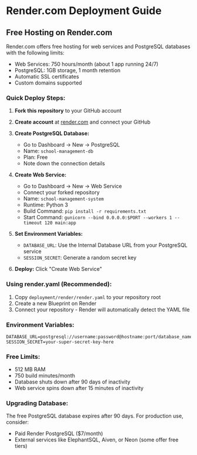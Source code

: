 # Render.com Deployment Guide

## Free Hosting on Render.com

Render.com offers free hosting for web services and PostgreSQL databases with the following limits:
- Web Services: 750 hours/month (about 1 app running 24/7)
- PostgreSQL: 1GB storage, 1 month retention
- Automatic SSL certificates
- Custom domains supported

### Quick Deploy Steps:

1. **Fork this repository** to your GitHub account

2. **Create account** at [render.com](https://render.com) and connect your GitHub

3. **Create PostgreSQL Database:**
   - Go to Dashboard → New → PostgreSQL
   - Name: `school-management-db`
   - Plan: Free
   - Note down the connection details

4. **Create Web Service:**
   - Go to Dashboard → New → Web Service
   - Connect your forked repository
   - Name: `school-management-system`
   - Runtime: Python 3
   - Build Command: `pip install -r requirements.txt`
   - Start Command: `gunicorn --bind 0.0.0.0:$PORT --workers 1 --timeout 120 main:app`

5. **Set Environment Variables:**
   - `DATABASE_URL`: Use the Internal Database URL from your PostgreSQL service
   - `SESSION_SECRET`: Generate a random secret key

6. **Deploy:** Click "Create Web Service"

### Using render.yaml (Recommended):

1. Copy `deployment/render/render.yaml` to your repository root
2. Create a new Blueprint on Render
3. Connect your repository - Render will automatically detect the YAML file

### Environment Variables:
```
DATABASE_URL=postgresql://username:password@hostname:port/database_name
SESSION_SECRET=your-super-secret-key-here
```

### Free Limits:
- 512 MB RAM
- 750 build minutes/month
- Database shuts down after 90 days of inactivity
- Web service spins down after 15 minutes of inactivity

### Upgrading Database:
The free PostgreSQL database expires after 90 days. For production use, consider:
- Paid Render PostgreSQL ($7/month)
- External services like ElephantSQL, Aiven, or Neon (some offer free tiers)